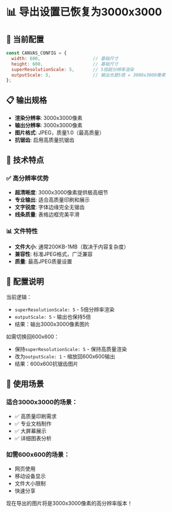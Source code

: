 # 📊 导出设置已恢复为3000x3000

## 🔧 当前配置

```javascript
const CANVAS_CONFIG = {
  width: 600,                    // 基础尺寸
  height: 600,                   // 基础尺寸
  superResolutionScale: 5,       // 5倍超分辨率渲染
  outputScale: 5,                // 输出也是5倍 = 3000x3000像素
};
```

## 📋 输出规格

- **渲染分辨率**: 3000x3000像素
- **输出分辨率**: 3000x3000像素  
- **图片格式**: JPEG，质量1.0（最高质量）
- **抗锯齿**: 启用高质量抗锯齿

## 🎯 技术特点

### ✅ 高分辨率优势
- **超清晰度**: 3000x3000像素提供极高细节
- **专业输出**: 适合高质量印刷和展示
- **文字锐度**: 字体边缘完全无锯齿
- **线条质量**: 表格边框完美平滑

### 📊 文件特性
- **文件大小**: 通常200KB-1MB（取决于内容复杂度）
- **兼容性**: 标准JPEG格式，广泛兼容
- **质量**: 最高JPEG质量设置

## 🔄 配置说明

当前逻辑：
- `superResolutionScale: 5` - 5倍分辨率渲染
- `outputScale: 5` - 输出也保持5倍
- 结果：输出3000x3000像素图片

如需切换回600x600：
- 保持`superResolutionScale: 5` - 保持高质量渲染  
- 改为`outputScale: 1` - 缩放回600x600输出
- 结果：600x600抗锯齿图片

## 📱 使用场景

### 适合3000x3000的场景：
- ✅ 高质量印刷需求
- ✅ 专业文档制作
- ✅ 大屏幕展示
- ✅ 详细图表分析

### 如需600x600的场景：
- 网页使用
- 移动设备显示  
- 文件大小限制
- 快速分享

现在导出的图片将是3000x3000像素的高分辨率版本！
